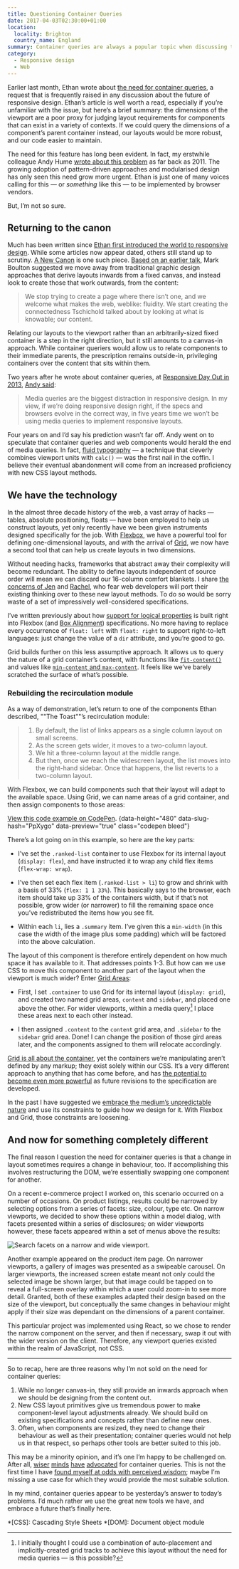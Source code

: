 ```yaml
---
title: Questioning Container Queries
date: 2017-04-03T02:30:00+01:00
location:
  locality: Brighton
  country_name: England
summary: Container queries are always a popular topic when discussing the future of responsive design. But do we actually need them anymore?
category:
  - Responsive design
  - Web
---
```

Earlier last month, Ethan wrote about [the need for container queries][1], a request that is frequently raised in any discussion about the future of responsive design. Ethan’s article is well worth a read, especially if you’re unfamiliar with the issue, but here’s a brief summary: the dimensions of the viewport are a poor proxy for judging layout requirements for components that can exist in a variety of contexts. If we could query the dimensions of a component’s parent container instead, our layouts would be more robust, and our code easier to maintain.

The need for this feature has long been evident. In fact, my erstwhile colleague Andy Hume [wrote about this problem][2] as far back as 2011. The growing adoption of pattern-driven approaches and modularised design has only seen this need grow more urgent. Ethan is just one of many voices calling for this — or *something* like this — to be implemented by browser vendors.

But, I’m not so sure.

## Returning to the canon

Much has been written since [Ethan first introduced the world to responsive design][3]. While some articles now appear dated, others still stand up to scrutiny. [A New Canon][4] is one such piece. [Based on an earlier talk][5], Mark Boulton suggested we move away from traditional graphic design approaches that derive layouts inwards from a fixed canvas, and instead look to create those that work outwards, from the content:

> We stop trying to create a page where there isn’t one, and we welcome what makes the web, weblike: fluidity. We start creating the connectedness Tschichold talked about by looking at what is knowable; our content.

Relating our layouts to the viewport rather than an arbitrarily-sized fixed container is a step in the right direction, but it still amounts to a canvas-in approach. While container queriers would allow us to relate components to their immediate parents, the prescription remains outside-in, privileging containers over the content that sits within them.

Two years after he wrote about container queries, at [Responsive Day Out in 2013][6], [Andy said][7]:

> Media queries are the biggest distraction in responsive design. In my view, if we’re doing responsive design right, if the specs and browsers evolve in the correct way, in five years time we won’t be using media queries to implement responsive layouts.

Four years on and I’d say his prediction wasn’t far off. Andy went on to speculate that container queries and web components would herald the end of media queries. In fact, [fluid typography][8] — a technique that cleverly combines viewport units with `calc()` — was the first nail in the coffin. I believe their eventual abandonment will come from an increased proficiency with new CSS layout methods.

## We have the technology

In the almost three decade history of the web, a vast array of hacks — tables, absolute positioning, floats — have been employed to help us construct layouts, yet only recently have we been given instruments designed specifically for the job. With [Flexbox][9], we have a powerful tool for defining one-dimensional layouts, and with the arrival of [Grid][10], we now have a second tool that can help us create layouts in two dimensions.

Without needing hacks, frameworks that abstract away their complexity will become redundant. The ability to define layouts independent of source order will mean we can discard our 16-column comfort blankets. I share [the concerns of Jen][11] and [Rachel][12], who fear web developers will port their existing thinking over to these new layout methods. To do so would be sorry waste of a set of impressively well-considered specifications.

I’ve written previously about how [support for logical properties][13] is built right into Flexbox (and [Box Alignment][14]) specifications. No more having to replace every occurrence of `float: left` with `float: right` to support right-to-left languages: just change the value of a `dir` attribute, and you’re good to go.

Grid builds further on this less assumptive approach. It allows us to query the nature of a grid container’s content, with functions like [`fit-content()`][15] and values like [`min-content` and `max-content`][16]. It feels like we’ve barely scratched the surface of what’s possible.

### Rebuilding the recirculation module

As a way of demonstration, let’s return to one of the components Ethan described, ""The Toast""’s recirculation module:

> 1. By default, the list of links appears as a single column layout on small screens.
> 2. As the screen gets wider, it moves to a two-column layout.
> 3. We hit a three-column layout at the middle range.
> 4. But then, once we reach the widescreen layout, the list moves into the right-hand sidebar. Once that happens, the list reverts to a two-column layout.

With Flexbox, we can build components such that their layout will adapt to the available space. Using Grid, we can name areas of a grid container, and then assign components to those areas:

[View this code example on CodePen](https://codepen.io/paulrobertlloyd/pen/PpXygo/).
{data-height="480" data-slug-hash="PpXygo" data-preview="true" class="codepen bleed"}
<script async src="https://production-assets.codepen.io/assets/embed/ei.js"></script>

There’s a lot going on in this example, so here are the key parts:

* I’ve set the `.ranked-list` container to use Flexbox for its internal layout (`display: flex`), and have instructed it to wrap any child flex items (`flex-wrap: wrap`).

* I’ve then set each flex item (`.ranked-list > li`) to grow and shrink with a basis of 33% (`flex: 1 1 33%`). This basically says to the browser, each item should take up 33% of the containers width, but if that’s not possible, grow wider (or narrower) to fill the remaining space once you’ve redistributed the items how you see fit.

* Within each `li`, lies a `.summary` item. I’ve given this a `min-width` (in this case the width of the image plus some padding) which will be factored into the above calculation.

The layout of this component is therefore entirely dependent on how much space it has available to it. That addresses points 1-3. But how can we use CSS to move this component to another part of the layout when the viewport is much wider? Enter [Grid Areas][17]:

* First, I set `.container` to use Grid for its internal layout (`display: grid`), and created two named grid areas, `content` and `sidebar`, and placed one above the other. For wider viewports, within a media query[^1] I place these areas next to each other instead.

* I then assigned `.content` to the `content` grid area, and `.sidebar` to the `sidebar` grid area. Done! I can change the position of those gird areas later, and the components assigned to them will relocate accordingly.

[Grid is all about the container][18], yet the containers we’re manipulating aren’t defined by any markup; they exist solely within our CSS. It’s a very different approach to anything that has come before, and has [the potential to become even more powerful][19] as future revisions to the specification are developed.

In the past I have suggested we [embrace the medium’s unpredictable nature][20] and use its constraints to guide how we design for it. With Flexbox and Grid, those constraints are loosening.

## And now for something completely different

The final reason I question the need for container queries is that a change in layout sometimes requires a change in behaviour, too. If accomplishing this involves restructuring the DOM, we’re essentially swapping one component for another.

On a recent e-commerce project I worked on, this scenario occurred on a number of occasions. On product listings, results could be narrowed by selecting options from a series of facets: size, colour, type etc. On narrow viewports, we decided to show these options within a model dialog, with facets presented within a series of disclosures; on wider viewports however, these facets appeared within a set of menus above the results:

![Search facets on a narrow and wide viewport.](components.png 'While the same information is being displayed, essentially two different components are required.')

Another example appeared on the product item page. On narrower viewports, a gallery of images was presented as a swipeable carousel. On larger viewports, the increased screen estate meant not only could the selected image be shown larger, but that image could be tapped on to reveal a full-screen overlay within which a user could zoom-in to see more detail. Granted, both of these examples adapted their design based on the size of the viewport, but conceptually the same changes in behaviour might apply if their size was dependant on the dimensions of a parent container.

This particular project was implemented using React, so we chose to render the narrow component on the server, and then if necessary, swap it out with the wider version on the client. Therefore, any viewport queries existed within the realm of JavaScript, not CSS.

***

So to recap, here are three reasons why I’m not sold on the need for container queries:

1. While no longer canvas-in, they still provide an inwards approach when we should be designing from the content out.
2. New CSS layout primitives give us tremendous power to make component-level layout adjustments already. We should build on existing specifications and concepts rather than define new ones.
3. Often, when components are resized, they need to change their behaviour as well as their presentation; container queries would not help us in that respect, so perhaps other tools are better suited to this job.

This may be a minority opinion, and it’s one I’m happy to be challenged on. After all, [wiser][21] [minds][22] [have][23] [advocated][24] for container queries. This is not the first time I have [found myself at odds with perceived wisdom][25]; maybe I’m missing a use case for which they would provide the most suitable solution.

In my mind, container queries appear to be yesterday’s answer to today’s problems. I’d much rather we use the great new tools we have, and embrace a future that’s finally here.

[^1]: I initially thought I could use a combination of auto-placement and implicitly-created grid tracks to achieve this layout without the need for media queries — is this possible?

[1]: https://ethanmarcotte.com/wrote/on-container-queries/
[2]: https://web.archive.org/web/20110718123158/http://blog.andyhume.net/responsive-containers
[3]: https://alistapart.com/article/responsive-web-design
[4]: http://markboulton.co.uk/journal/anewcanon
[5]: https://speakerdeck.com/naconf/mark-boulton-a-new-canon
[6]: http://responsiveconf.com/2013/
[7]: http://responsiveconf.com.s3.amazonaws.com/audio/11-andy-hume-responsiveconf.mp3
[8]: https://www.smashingmagazine.com/2016/05/fluid-typography/
[9]: https://css-tricks.com/snippets/css/a-guide-to-flexbox/
[10]: https://css-tricks.com/snippets/css/complete-guide-grid/
[11]: http://jensimmons.com/post/feb-28-2017/benefits-learning-how-code-layouts-css
[12]: https://24ways.org/2015/grid-flexbox-box-alignment-our-new-system-for-layout/
[13]: https://paulrobertlloyd.com/2016/03/logical_flexbox
[14]: https://www.w3.org/TR/css-align-3/
[15]: https://developer.mozilla.org/en-US/docs/Web/CSS/fit-content
[16]: https://developer.mozilla.org/en-US/docs/Web/CSS/grid-template-columns#max-content
[17]: https://gridbyexample.com/examples/example13/
[18]: https://rachelandrew.co.uk/archives/2017/03/31/grid-is-all-about-the-container/
[19]: https://speakerdeck.com/jensimmons/proposal-to-csswg-sept-2016
[20]: http://alistapart.com/articles/the-web-aesthetic
[21]: https://24ways.org/2015/being-responsive-to-the-small-things/
[22]: http://hugogiraudel.com/2014/04/22/why-element-queries-matter/
[23]: https://www.filamentgroup.com/lab/element-query-workarounds.html
[24]: http://alistapart.com/article/container-queries-once-more-unto-the-breach
[25]: https://24ways.org/2012/responsive-images-what-we-thought-we-needed/

*[CSS]: Cascading Style Sheets
*[DOM]: Document object module
